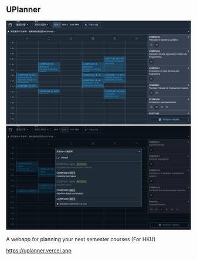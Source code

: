 ## UPlanner

<img src="docs/screenshot-01.png" alt="Screenshot">
<img src="docs/screenshot-02.png" alt="Screenshot">

A webapp for planning your next semester courses (For HKU)

https://uplanner.vercel.app
